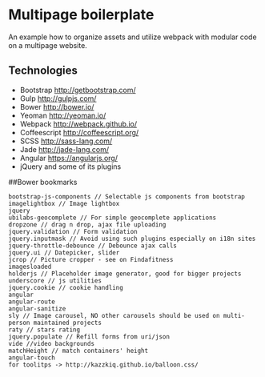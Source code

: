 # Multipage boilerplate

An example how to organize assets and utilize webpack with modular code on a multipage website.

## Technologies

- Bootstrap http://getbootstrap.com/
- Gulp http://gulpjs.com/
- Bower http://bower.io/
- Yeoman http://yeoman.io/
- Webpack http://webpack.github.io/
- Coffeescript http://coffeescript.org/
- SCSS http://sass-lang.com/
- Jade http://jade-lang.com/
- Angular https://angularjs.org/
- jQuery and some of its plugins


##Bower bookmarks
```
bootstrap-js-components // Selectable js components from bootstrap
imagelightbox // Image lightbox
jquery
ubilabs-geocomplete // For simple geocomplete applications
dropzone // drag n drop, ajax file uploading
jquery.validation // Form validation
jquery.inputmask // Avoid using such plugins especially on i18n sites
jquery-throttle-debounce // Debounce ajax calls
jquery.ui // Datepicker, slider
jcrop // Picture cropper - see on Findafitness
imagesloaded
holderjs // Placeholder image generator, good for bigger projects
underscore // js utilities
jquery.cookie // cookie handling
angular
angular-route
angular-sanitize
sly // Image carousel, NO other carousels should be used on multi-person maintained projects
raty // stars rating
jquery.populate // Refill forms from uri/json
vide //video backgrounds
matchHeight // match containers' height
angular-touch
for toolitps -> http://kazzkiq.github.io/balloon.css/
```
